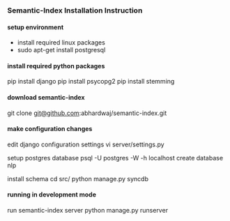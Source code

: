 ### Semantic-Index Installation Instruction

#### setup environment

* install required linux packages
* sudo apt-get install postgresql


#### install required python packages
pip install django
pip install psycopg2
pip install stemming


#### download semantic-index
git clone git@github.com:abhardwaj/semantic-index.git


#### make configuration changes

edit django configuration settings
vi server/settings.py 

setup postgres database
psql -U postgres -W -h localhost
create database nlp

 install schema
cd src/
python manage.py syncdb


#### running in development mode

run semantic-index server
python manage.py runserver


